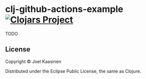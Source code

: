 # clj-github-actions-example [![Clojars Project](https://img.shields.io/clojars/v/com.github.opqdonut/clj-github-actions-example.svg)](https://clojars.org/com.github.opqdonut/clj-github-actions-example)

TODO

## License

Copyright © Joel Kaasinen

Distributed under the Eclipse Public License, the same as Clojure.
